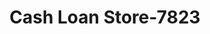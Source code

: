 ---
f_zip-code: 61111
f_state-code: IL
title: Cash Loan Store-7823
f_phone: 815-877-8370
f_city-only: Loves Park
f_address: 5919 N 2nd Street Loves Park
f_location-unique-id: '7823'
slug: cash-loan-store-7823
updated-on: '2024-05-30T13:46:58.046Z'
created-on: '2024-05-30T13:36:59.803Z'
published-on: '2024-05-30T13:54:32.469Z'
f_city-state: cms/city/loves-park-il.md
f_company: cms/company/cash-loan-store.md
f_state: cms/state/illinois.md
layout: '[payday-loan].html'
tags: payday-loan
---